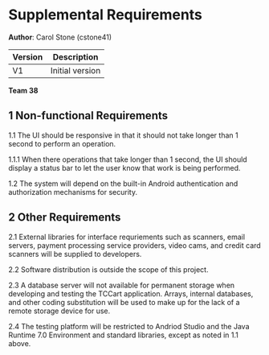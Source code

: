 # Supplemental Requirements

**Author**:  Carol Stone (cstone41)

| Version | Description     |
| --------|:---------------:|
| V1      | Initial version |

**Team 38**

## 1 Non-functional Requirements

1.1 The UI should be responsive in that it should not take longer than 1 second to perform an operation.

1.1.1 When there operations that take longer than 1 second, the UI should display a status bar to let the user know that work is being performed.

1.2 The system will depend on the built-in Android authentication and authorization mechanisms for security.

## 2 Other Requirements

2.1 External libraries for interface requriements such as scanners, email servers, payment processing service providers, video cams, and credit card scanners will be supplied to developers.

2.2 Software distribution is outside the scope of this project.

2.3 A database server will not available for permanent storage when developing and testing the TCCart application.  Arrays, internal databases, and other coding substitution will be used to make up for the lack of a remote storage device for use.

2.4  The testing platform will be restricted to Andriod Studio and the Java Runtime 7.0 Environment and standard libraries, except as noted in 1.1 above.
